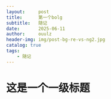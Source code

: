 ```yaml
---
layout:     post
title:      第一个bolg
subtitle:   随记
date:       2025-06-11
author:     ouulz
header-img: img/post-bg-re-vs-ng2.jpg
catalog: true
tags:
    - 随记
---
```

<h1> 这是一个一级标题 </h1>
